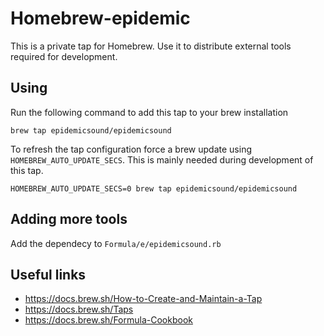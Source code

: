 # Homebrew-epidemic

This is a private tap for Homebrew. Use it to distribute external tools required for development.

## Using

Run the following command to add this tap to your brew installation
```
brew tap epidemicsound/epidemicsound
```

To refresh the tap configuration force a brew update using ```HOMEBREW_AUTO_UPDATE_SECS```.
This is mainly needed during development of this tap.
```
HOMEBREW_AUTO_UPDATE_SECS=0 brew tap epidemicsound/epidemicsound
```


## Adding more tools

Add the dependecy to ```Formula/e/epidemicsound.rb```

## Useful links

- https://docs.brew.sh/How-to-Create-and-Maintain-a-Tap
- https://docs.brew.sh/Taps
- https://docs.brew.sh/Formula-Cookbook

